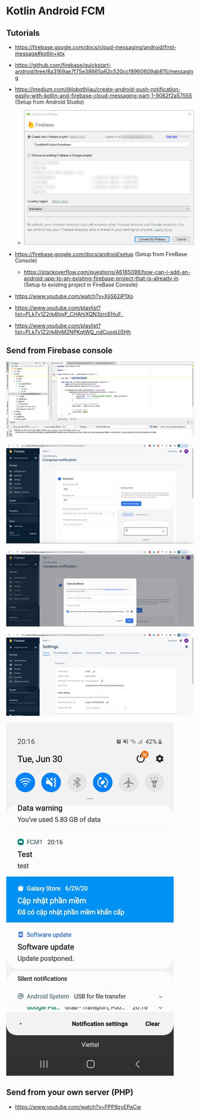 # Kotlin Android FCM

## Tutorials

- https://firebase.google.com/docs/cloud-messaging/android/first-message#kotlin+ktx
- https://github.com/firebase/quickstart-android/tree/8a3169ae7f75e38665a62c520ccf8960609ab815/messaging
- https://medium.com/@lobothijau/create-android-push-notification-easily-with-kotlin-and-firebase-cloud-messaging-part-1-9062f2a57555 (Setup from Android Studio)
    - ![](https://raw.githubusercontent.com/Ruslan-Aliyev/Kotlin_Android_FCM/master/Illustrations/to_existing_fb_proj_from_as.png)
- https://firebase.google.com/docs/android/setup (Setup from FireBase Console)
    - https://stackoverflow.com/questions/46185098/how-can-i-add-an-android-app-to-an-existing-firebase-project-that-is-already-in (Setup to existing project in FireBase Console)
- https://www.youtube.com/watch?v=XijS62iP1Xo
- https://www.youtube.com/playlist?list=PLk7v1Z2rk4hjxP_CHAhjXQN3zrcEhluF_

- https://www.youtube.com/playlist?list=PLk7v1Z2rk4hjM2NPKqtWQ_ndCuoqUj5Hh

## Send from Firebase console

![](https://raw.githubusercontent.com/Ruslan-Aliyev/Kotlin_Android_FCM/master/Illustrations/Token.png)

![](https://raw.githubusercontent.com/Ruslan-Aliyev/Kotlin_Android_FCM/master/Illustrations/From_FCM_Console_1.png)

![](https://raw.githubusercontent.com/Ruslan-Aliyev/Kotlin_Android_FCM/master/Illustrations/From_FCM_Console_2.png)

![](https://raw.githubusercontent.com/Ruslan-Aliyev/Kotlin_Android_FCM/master/Illustrations/FCM_Console.png)

![](https://raw.githubusercontent.com/Ruslan-Aliyev/Kotlin_Android_FCM/master/Illustrations/FCM.jpg)

## Send from your own server (PHP)

- https://www.youtube.com/watch?v=PPP9zyEPaCw
